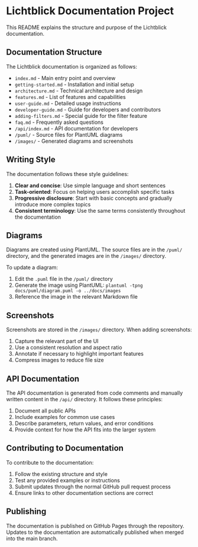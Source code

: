 # Lichtblick Documentation Project

This README explains the structure and purpose of the Lichtblick documentation.

## Documentation Structure

The Lichtblick documentation is organized as follows:

- `index.md` - Main entry point and overview
- `getting-started.md` - Installation and initial setup
- `architecture.md` - Technical architecture and design
- `features.md` - List of features and capabilities
- `user-guide.md` - Detailed usage instructions
- `developer-guide.md` - Guide for developers and contributors
- `adding-filters.md` - Special guide for the filter feature
- `faq.md` - Frequently asked questions
- `/api/index.md` - API documentation for developers
- `/puml/` - Source files for PlantUML diagrams
- `/images/` - Generated diagrams and screenshots

## Writing Style

The documentation follows these style guidelines:

1. **Clear and concise**: Use simple language and short sentences
2. **Task-oriented**: Focus on helping users accomplish specific tasks
3. **Progressive disclosure**: Start with basic concepts and gradually introduce more complex topics
4. **Consistent terminology**: Use the same terms consistently throughout the documentation

## Diagrams

Diagrams are created using PlantUML. The source files are in the `/puml/` directory, and the generated images are in the `/images/` directory.

To update a diagram:

1. Edit the `.puml` file in the `/puml/` directory
2. Generate the image using PlantUML: `plantuml -tpng docs/puml/diagram.puml -o ../docs/images`
3. Reference the image in the relevant Markdown file

## Screenshots

Screenshots are stored in the `/images/` directory. When adding screenshots:

1. Capture the relevant part of the UI
2. Use a consistent resolution and aspect ratio
3. Annotate if necessary to highlight important features
4. Compress images to reduce file size

## API Documentation

The API documentation is generated from code comments and manually written content in the `/api/` directory. It follows these principles:

1. Document all public APIs
2. Include examples for common use cases
3. Describe parameters, return values, and error conditions
4. Provide context for how the API fits into the larger system

## Contributing to Documentation

To contribute to the documentation:

1. Follow the existing structure and style
2. Test any provided examples or instructions
3. Submit updates through the normal GitHub pull request process
4. Ensure links to other documentation sections are correct

## Publishing

The documentation is published on GitHub Pages through the repository. Updates to the documentation are automatically published when merged into the main branch.
